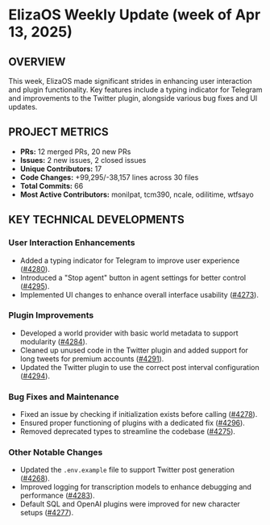 # ElizaOS Weekly Update (week of Apr 13, 2025)

## OVERVIEW 
This week, ElizaOS made significant strides in enhancing user interaction and plugin functionality. Key features include a typing indicator for Telegram and improvements to the Twitter plugin, alongside various bug fixes and UI updates.

## PROJECT METRICS
- **PRs:** 12 merged PRs, 20 new PRs
- **Issues:** 2 new issues, 2 closed issues
- **Unique Contributors:** 17
- **Code Changes:** +99,295/-38,157 lines across 30 files
- **Total Commits:** 66
- **Most Active Contributors:** monilpat, tcm390, ncale, odilitime, wtfsayo

## KEY TECHNICAL DEVELOPMENTS

### User Interaction Enhancements
- Added a typing indicator for Telegram to improve user experience ([#4280](https://github.com/elizaos/eliza/pull/4280)).
- Introduced a "Stop agent" button in agent settings for better control ([#4295](https://github.com/elizaos/eliza/pull/4295)).
- Implemented UI changes to enhance overall interface usability ([#4273](https://github.com/elizaos/eliza/pull/4273)).

### Plugin Improvements
- Developed a world provider with basic world metadata to support modularity ([#4284](https://github.com/elizaos/eliza/pull/4284)).
- Cleaned up unused code in the Twitter plugin and added support for long tweets for premium accounts ([#4291](https://github.com/elizaos/eliza/pull/4291)).
- Updated the Twitter plugin to use the correct post interval configuration ([#4294](https://github.com/elizaos/eliza/pull/4294)).

### Bug Fixes and Maintenance
- Fixed an issue by checking if initialization exists before calling ([#4278](https://github.com/elizaos/eliza/pull/4278)).
- Ensured proper functioning of plugins with a dedicated fix ([#4296](https://github.com/elizaos/eliza/pull/4296)).
- Removed deprecated types to streamline the codebase ([#4275](https://github.com/elizaos/eliza/pull/4275)).

### Other Notable Changes
- Updated the `.env.example` file to support Twitter post generation ([#4268](https://github.com/elizaos/eliza/pull/4268)).
- Improved logging for transcription models to enhance debugging and performance ([#4283](https://github.com/elizaos/eliza/pull/4283)).
- Default SQL and OpenAI plugins were improved for new character setups ([#4277](https://github.com/elizaos/eliza/pull/4277)).